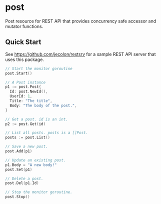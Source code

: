 # post
Post resource for REST API that provides concurrency safe accessor and mutator functions.

## Quick Start
See https://github.com/jecolon/restsrv for a sample REST API server that uses this package.

```go
// Start the monitor goroutine
post.Start()

// A Post instance
p1 := post.Post{
  Id: post.NewId(),
  UserId: 1,
  Title: "The title",
  Body: "The body of the post.",
}

// Get a post. id is an int.
p2 := post.Get(id)

// List all posts. posts is a []Post.
posts := post.List()

// Save a new post.
post.Add(p1)

// Update an existing post.
p1.Body = "A new body!"
post.Set(p1)

// Delete a post.
post.Del(p1.Id)

// Stop the monitor goroutine.
post.Stop()
```

